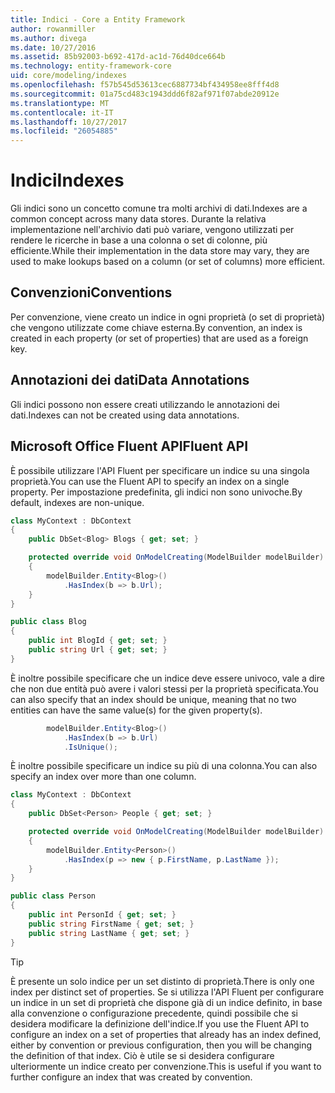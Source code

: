 ```yaml
---
title: Indici - Core a Entity Framework
author: rowanmiller
ms.author: divega
ms.date: 10/27/2016
ms.assetid: 85b92003-b692-417d-ac1d-76d40dce664b
ms.technology: entity-framework-core
uid: core/modeling/indexes
ms.openlocfilehash: f57b545d53613cec6887734bf434958ee8fff4d8
ms.sourcegitcommit: 01a75cd483c1943ddd6f82af971f07abde20912e
ms.translationtype: MT
ms.contentlocale: it-IT
ms.lasthandoff: 10/27/2017
ms.locfileid: "26054885"
---
```

# <a name="indexes"></a><span data-ttu-id="b020c-102">Indici</span><span class="sxs-lookup"><span data-stu-id="b020c-102">Indexes</span></span>

<span data-ttu-id="b020c-103">Gli indici sono un concetto comune tra molti archivi di dati.</span><span class="sxs-lookup"><span data-stu-id="b020c-103">Indexes are a common concept across many data stores.</span></span> <span data-ttu-id="b020c-104">Durante la relativa implementazione nell'archivio dati può variare, vengono utilizzati per rendere le ricerche in base a una colonna o set di colonne, più efficiente.</span><span class="sxs-lookup"><span data-stu-id="b020c-104">While their implementation in the data store may vary, they are used to make lookups based on a column (or set of columns) more efficient.</span></span>

## <a name="conventions"></a><span data-ttu-id="b020c-105">Convenzioni</span><span class="sxs-lookup"><span data-stu-id="b020c-105">Conventions</span></span>

<span data-ttu-id="b020c-106">Per convenzione, viene creato un indice in ogni proprietà (o set di proprietà) che vengono utilizzate come chiave esterna.</span><span class="sxs-lookup"><span data-stu-id="b020c-106">By convention, an index is created in each property (or set of properties) that are used as a foreign key.</span></span>

## <a name="data-annotations"></a><span data-ttu-id="b020c-107">Annotazioni dei dati</span><span class="sxs-lookup"><span data-stu-id="b020c-107">Data Annotations</span></span>

<span data-ttu-id="b020c-108">Gli indici possono non essere creati utilizzando le annotazioni dei dati.</span><span class="sxs-lookup"><span data-stu-id="b020c-108">Indexes can not be created using data annotations.</span></span>

## <a name="fluent-api"></a><span data-ttu-id="b020c-109">Microsoft Office Fluent API</span><span class="sxs-lookup"><span data-stu-id="b020c-109">Fluent API</span></span>

<span data-ttu-id="b020c-110">È possibile utilizzare l'API Fluent per specificare un indice su una singola proprietà.</span><span class="sxs-lookup"><span data-stu-id="b020c-110">You can use the Fluent API to specify an index on a single property.</span></span> <span data-ttu-id="b020c-111">Per impostazione predefinita, gli indici non sono univoche.</span><span class="sxs-lookup"><span data-stu-id="b020c-111">By default, indexes are non-unique.</span></span>

<!-- [!code-csharp[Main](samples/core/Modeling/FluentAPI/Samples/Index.cs?highlight=7,8)] -->
``` csharp
class MyContext : DbContext
{
    public DbSet<Blog> Blogs { get; set; }

    protected override void OnModelCreating(ModelBuilder modelBuilder)
    {
        modelBuilder.Entity<Blog>()
            .HasIndex(b => b.Url);
    }
}

public class Blog
{
    public int BlogId { get; set; }
    public string Url { get; set; }
}
```

<span data-ttu-id="b020c-112">È inoltre possibile specificare che un indice deve essere univoco, vale a dire che non due entità può avere i valori stessi per la proprietà specificata.</span><span class="sxs-lookup"><span data-stu-id="b020c-112">You can also specify that an index should be unique, meaning that no two entities can have the same value(s) for the given property(s).</span></span>

<!-- [!code-csharp[Main](samples/core/Modeling/FluentAPI/Samples/IndexUnique.cs?highlight=3)] -->
``` csharp
        modelBuilder.Entity<Blog>()
            .HasIndex(b => b.Url)
            .IsUnique();
```

<span data-ttu-id="b020c-113">È inoltre possibile specificare un indice su più di una colonna.</span><span class="sxs-lookup"><span data-stu-id="b020c-113">You can also specify an index over more than one column.</span></span>

<!-- [!code-csharp[Main](samples/core/Modeling/FluentAPI/Samples/IndexComposite.cs?highlight=7,8)] -->
``` csharp
class MyContext : DbContext
{
    public DbSet<Person> People { get; set; }

    protected override void OnModelCreating(ModelBuilder modelBuilder)
    {
        modelBuilder.Entity<Person>()
            .HasIndex(p => new { p.FirstName, p.LastName });
    }
}

public class Person
{
    public int PersonId { get; set; }
    public string FirstName { get; set; }
    public string LastName { get; set; }
}
```

> [!TIP]  
> <span data-ttu-id="b020c-114">È presente un solo indice per un set distinto di proprietà.</span><span class="sxs-lookup"><span data-stu-id="b020c-114">There is only one index per distinct set of properties.</span></span> <span data-ttu-id="b020c-115">Se si utilizza l'API Fluent per configurare un indice in un set di proprietà che dispone già di un indice definito, in base alla convenzione o configurazione precedente, quindi possibile che si desidera modificare la definizione dell'indice.</span><span class="sxs-lookup"><span data-stu-id="b020c-115">If you use the Fluent API to configure an index on a set of properties that already has an index defined, either by convention or previous configuration, then you will be changing the definition of that index.</span></span> <span data-ttu-id="b020c-116">Ciò è utile se si desidera configurare ulteriormente un indice creato per convenzione.</span><span class="sxs-lookup"><span data-stu-id="b020c-116">This is useful if you want to further configure an index that was created by convention.</span></span>
